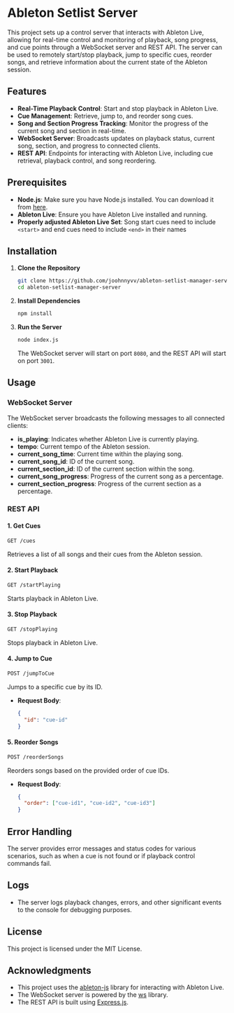 # Ableton Setlist Server

This project sets up a control server that interacts with Ableton Live, allowing for real-time control and monitoring of playback, song progress, and cue points through a WebSocket server and REST API. The server can be used to remotely start/stop playback, jump to specific cues, reorder songs, and retrieve information about the current state of the Ableton session.

## Features

- **Real-Time Playback Control**: Start and stop playback in Ableton Live.
- **Cue Management**: Retrieve, jump to, and reorder song cues.
- **Song and Section Progress Tracking**: Monitor the progress of the current song and section in real-time.
- **WebSocket Server**: Broadcasts updates on playback status, current song, section, and progress to connected clients.
- **REST API**: Endpoints for interacting with Ableton Live, including cue retrieval, playback control, and song reordering.

## Prerequisites

- **Node.js**: Make sure you have Node.js installed. You can download it from [here](https://nodejs.org/).
- **Ableton Live**: Ensure you have Ableton Live installed and running.
- **Properly adjusted Ableton Live Set**: Song start cues need to include `<start>` and end cues need to include `<end>` in their names

## Installation

1. **Clone the Repository**
   ```bash
   git clone https://github.com/joohnnyvv/ableton-setlist-manager-server.git
   cd ableton-setlist-manager-server
   ```

2. **Install Dependencies**
   ```bash
   npm install
   ```

3. **Run the Server**
   ```bash
   node index.js
   ```

   The WebSocket server will start on port `8080`, and the REST API will start on port `3001`.

## Usage

### WebSocket Server

The WebSocket server broadcasts the following messages to all connected clients:

- **is_playing**: Indicates whether Ableton Live is currently playing.
- **tempo**: Current tempo of the Ableton session.
- **current_song_time**: Current time within the playing song.
- **current_song_id**: ID of the current song.
- **current_section_id**: ID of the current section within the song.
- **current_song_progress**: Progress of the current song as a percentage.
- **current_section_progress**: Progress of the current section as a percentage.

### REST API

#### 1. Get Cues
   ```bash
   GET /cues
   ```
Retrieves a list of all songs and their cues from the Ableton session.

#### 2. Start Playback
   ```bash
   GET /startPlaying
   ```
Starts playback in Ableton Live.

#### 3. Stop Playback
   ```bash
   GET /stopPlaying
   ```
Stops playback in Ableton Live.

#### 4. Jump to Cue
   ```bash
   POST /jumpToCue
   ```
Jumps to a specific cue by its ID.
- **Request Body**:
  ```json
  {
    "id": "cue-id"
  }
  ```

#### 5. Reorder Songs
   ```bash
   POST /reorderSongs
   ```
Reorders songs based on the provided order of cue IDs.
- **Request Body**:
  ```json
  {
    "order": ["cue-id1", "cue-id2", "cue-id3"]
  }
  ```

## Error Handling

The server provides error messages and status codes for various scenarios, such as when a cue is not found or if playback control commands fail.

## Logs

- The server logs playback changes, errors, and other significant events to the console for debugging purposes.

## License

This project is licensed under the MIT License.

## Acknowledgments

- This project uses the [ableton-js](https://www.npmjs.com/package/ableton-js) library for interacting with Ableton Live.
- The WebSocket server is powered by the [ws](https://www.npmjs.com/package/ws) library.
- The REST API is built using [Express.js](https://expressjs.com/).
